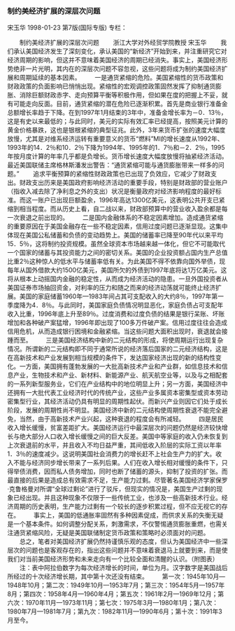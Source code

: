 ### 制约美经济扩展的深层次问题
宋玉华
1998-01-23
第7版(国际专版)
专栏：

　　制约美经济扩展的深层次问题
　　浙江大学对外经贸学院教授  宋玉华
　　我们承认美国经济发生了深刻变化，承认美国的“新经济”开始到来，并注重研究它对经济周期的影响，但这并不意味着美国经济的周期已经消失。事实上，美国经济形势绝非一片光明，其内在的深层次问题不容忽视，这些问题将成为制约美国经济扩展和周期延续的基本因素。
　　一是通货紧缩的危险。美国紧缩性的货币政策和财政政策的负面影响已悄悄出现。紧缩性的宏观调控政策固然发挥了抑制通货膨胀、消除巨额财政赤字、走向预算平衡等积极作用，但如果在度的把握上不妥，就有可能走向反面。目前，通货紧缩的潜在危险已逐渐积累。首先是商业银行准备金总额增长率趋于下降。在到1997年1月结束的3年中，准备金增长率为－0．13％，这是有史以来最低的；与此同时，美元的实际有效汇率已经提高，按照美元计算的黄金价格暴跌，这也是银根紧缩的典型征兆。此外，3年来货币扩张的速度大幅度放慢，尤其是对维系经济运转有重要意义的货币“燃料”MI的增长速度从1992年、1993年的14．2％和10．2％下降为1994年、1995年的1．7％和－2．2％，1995年按月度计算的年率几乎都是负增长。货币增长速度大幅度放慢将抽紧经济活动。最近美国联储主席格林斯潘发出警告：“通货紧缩可能与通货膨胀带来一样多的问题。”
　　追求平衡预算的紧缩性财政政策也已出现了负效应，它减少了财政支出。财政支出历来是美国政府影响经济活动的重要手段，特别是财政部的营业账户（指收入减去除了净利息之外的支出）状况是衡量政府对经济影响程度的最好标准。而这一账户已出现巨额盈余，1996年高达1300亿美元，这表明公共开支已紧缩到相当程度。而从历史上看，自二战以来，财政部预算中的营业收入盈余都是每一次衰退之前出现的。
　　二是国内金融体系的不稳定因素增加。造成通货紧缩的重要原因在于美国金融存在一些不稳定因素，信用过度问题已逐渐显现。这集中体现在美国公私储蓄和负债的变动趋势上。美国的储蓄率已降至90年代以来平均15．5％，这将制约投资规模。虽然全球资本市场越来越一体化，但它不可能取代一个国家的储蓄与其投资能力之间的密切关系。美国的企业投资额占国内生产总值比重2％这种惊人的低水平与储蓄率低有关。为此美国不得不依靠向国外举债，现每年从国外借款大约1500亿美元，美国所欠的外债到1997年底将达1万亿美元。这将从根本上动摇国内金融的稳定性，从而成为经济活动的隐患。一旦外国投资者从美国证券市场抽回资金，对利率的压力和随之而来的经济动荡就可能终止经济扩展。美国的家庭储蓄1960年—1983年间占其可支配收入的大约8％，1997年第一季度降为4．8％。与此同时，美国家庭负债情况明显恶化，家庭负债占可支配年收入比重，1996年底上升至89％。过度消费和过度负债的结果是银行呆账、坏账增加和各种破产案猛增，1996年即出现了100多万件破产案。信用过度往往会造成信用危机，从而造成银行困境和金融紧缩。当这些问题大面积出现时，衰退就会接踵而至。
　　三是美国经济结构中新的二元结构的形成，将使周期运行出现复杂情况。所谓新的二元结构即不同于通常所说的经济落后国家的二元经济结构，这是在高新技术和产业发展到相当规模的条件下，发达国家经济出现的新的结构性变化。一方面，美国拥有蓬勃发展的一大批高新技术产业和产业群，如信息技术和信息产业，生物技术和产业、新材料、新能源产业、航天航空业等，以及与之相配套的一系列新型服务业，它们在产业结构中的地位明显上升；另一方面，美国经济中还拥有一大批代表工业经济时代的传统产业，这些产业多属资本密集型或资本劳动密集型行业，其经济活动仍具有明显的周期性起伏。而新兴产业则因它们处于成长阶段，发展的周期性尚不明显。美国经济中新的二元结构使周期性衰退不能完全避免，当然，由于高新技术产业兴起，这种衰退的程度会有所减轻。
　　四是居民收入增长缓慢，贫富差距扩大。美国经济运行中最深层次的问题仍然是经济较快增长与绝大部分人口收入增长缓慢之间的巨大反差。美国中等家庭的收入仍未恢复到上次衰退前的水平，并且收入不均日益严重，其间低收入阶层的实际工资以年率1．3％的速度减少。这说明美国社会消费力的增长赶不上社会生产力的扩大。收入不能与经济同步增长带来了一系列后果。人们在收入增长相对缓慢的条件下，只得举债消费，因而私人债务增加，同时也断了储蓄的源头，抑制了投资的扩张。而最直接的后果是造成总有效需求不足，生产能力过剩。尽管著名美国经济学家保罗·克鲁格曼对所谓“全球过剩论”进行了驳斥，但现实的情况是，美国生产过剩的现象已经出现。并且这种现象不仅限于一些传统工业，也涉及一些高新技术行业。经济周期的历史表明，生产能力过剩有一个较长的逐步积累过程，但不应无视它的存在。
　　事实上，美国的低通胀率固然有多种因素促成，而供求关系的失衡无疑是一个基本条件。如何调整分配关系，刺激需求，不仅警惕通货膨胀重燃，也需关注通货紧缩风险，无疑是美国联储制定货币政策和策略时必须面对的问题。
　　总之，笔者对美国经济扩展仍然持谨慎乐观的态度，但认为美国经济中一些深层次的问题也是客观存在的，指出这些问题并不意味着衰退马上就要到来，而是使我们对当前美国经济形势和未来走向有一个比较全面和清醒的认识。（附图表）
　　注：表中阿拉伯数字为每次经济增长的时间，单位为月。汉字数字是美国战后所经过的十次经济增长期，其中第十次还没有结束。
　　第一次：1945年10月—1948年10月；第二次：1949年10月—1953年7月；第三次：1954年5月—1957年8月；第四次：1958年4月—1960年4月；第五次：1961年2月—1969年12月；第六次：1970年11月—1973年11月；第七次：1975年3月—1980年1月；第八次：1980年7月—1981年7月；第九次：1982年11月—1990年6月；第十次：1991年3月至今。
